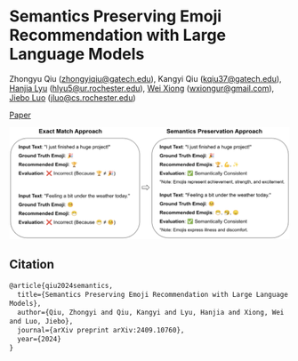 # Semantics Preserving Emoji Recommendation with Large Language Models

Zhongyu Qiu (zhongyiqiu@gatech.edu), Kangyi Qiu (kqiu37@gatech.edu), [Hanjia Lyu](https://brucelyu17.github.io/) (hlyu5@ur.rochester.edu), [Wei Xiong](https://wxiong.me/) (wxiongur@gmail.com), [Jiebo Luo](https://www.cs.rochester.edu/u/jluo/) (jluo@cs.rochester.edu)

[Paper](https://arxiv.org/pdf/2409.10760)

![semantics preserving illustration](./semantics_preservation.png)

## Citation
```
@article{qiu2024semantics,
  title={Semantics Preserving Emoji Recommendation with Large Language Models},
  author={Qiu, Zhongyi and Qiu, Kangyi and Lyu, Hanjia and Xiong, Wei and Luo, Jiebo},
  journal={arXiv preprint arXiv:2409.10760},
  year={2024}
}
```
